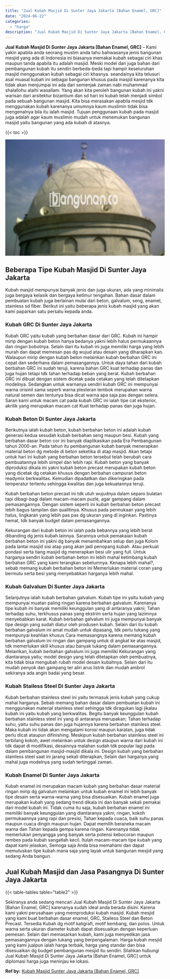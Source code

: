 ```yaml
---
title: "Jual Kubah Masjid Di Sunter Jaya Jakarta [Bahan Enamel, GRC]"
date: "2024-06-22"
categories: 
  - "harga"
description: "Jual Kubah Masjid Di Sunter Jaya Jakarta [Bahan Enamel, GRC]. Sekiranya anda sedang mencari Jual Kubah Masjid Di Sunter Jaya Jakarta [Bahan Enamel, GRC] ka..."
---
```


**Jual Kubah Masjid Di Sunter Jaya Jakarta \[Bahan Enamel, GRC\]** – Kami yakin apabila anda seorang muslim anda tahu bahwasanya jenis bangunan mesjid yang ada di Indonesia ini biasanya memakai kubah sebagai ciri khas maupun tanda apabila itu adalah masjid. Meski model dan juga bahan dari pembangunan kubah itu sendiri berbeda-beda tapi hampir keseluruhan masjid menggunakan kubah sebagai ciri khasnya. seandainya kita telusuri asal muasal kubah ini sebagai bangunan khusus pada masjid karenanya kita tidak akan menjumpai ini ada dari semenjak zaman nabi muhammad shalallohu alaihi wasallam. Yang akan kita peroleh bangunan kubah ini yakni warisan dari arsitektur bizantium dan sd hari ini kubah telah menjadi simbol pada sebuah bangunan masjid. Kita bisa merasakan apabila mesjid tdk menggunakan kubah karenanya umumnya kaum muslimin tidak bisa mengenalnya bila itu ialah masjid. Tujuan penggunaan kubah pada masjid juga adalah agar kaum muslimin mudah untuk menemukan bangunan masjid yaitu bangunan yang ada kubah di atasnya.

{{< toc >}}

![Jual Kubah Masjid Di Sunter Jaya Jakarta [Bahan Enamel, GRC]](/images/jual-kubah-masjid-17.png)

## Beberapa Tipe Kubah Masjid Di Sunter Jaya Jakarta

Kubah masjid mempunyai banyak jenis dan juga ukuran, ada yang minimalis juga bergaya kelasik dan bergaya ketimur tengahan. Bahan dasar dalam pembuatan kubah juga berlainan mulai dari beton, galvalum, seng, enamel, stainless sd fiber. Berikut ini yaitu beberapa jenis kubah masjid yang akan kami paparkan satu persatu kepada anda.

### Kubah GRC Di Sunter Jaya Jakarta

Kubah GRC yaitu kubah yang berbahan dasar dari GRC. Kubah ini hampir mirip dengan kubah beton hanya bedanya yakni lebih halus permukaannya dan ringan bobotnya. Selain dari itu kubah ini juga memiliki harga yang lebih murah dan dapat memesan pas dg wujud atau desain yang diharapkan kan. Walaupun mirip dengan kubah beton melainkan kubah berbahan GRC ini cepat dan sederhana dalam pemasangannya. Untuk daya tahan dari kubah berbahan GRC ini sudah teruji, karena bahan GRC kuat terhadap panas dan juga hujan tetapi tdk tahan terhadap beban yang berat. Kubah berbahan GRC ini dibuat dengan sistem dicetak pada cetakan yang telah ditetapkan modelnya. Sedangkan untuk warnanya sendiri kubah GRC ini mempunyai warna orisinil sama seperti warna plesteran tembok merupakan warna natural semen dan tentunya bisa dicat warna apa saja pas dengan selera. Saran kami untuk macam cat pada kubah GRC ini ialah tipe cat eksterior, akrilik yang merupakan macam cat Kuat terhadap panas dan juga hujan.

### Kubah Beton Di Sunter Jaya Jakarta

Berikutnya ialah kubah beton, kubah berbahan beton ini adalah kubah generasi kedua sesudah kubah berbahan seng maupun besi. Kubah yang berbahan dasar beton cor ini banyak diaplikasikan pada Era Pembangunan tahun 2000-an. Pada tahun itu pembangunan kubah banyak menerapkan material beton dg metode di beton seketika di atap masjid. Akan tetapi untuk hari ini kubah yang berbahan beton tersebut telah berubah cara pembuatannya lebih simpel dan lebih rapi. Kubah beton yang banyak diproduksi dikala ini yakni kubah beton precast merupakan kubah beton yang dicetak dg cetakan khusus dengan berbahan campuran beton readymix berkwalitas. Kemudian dipadatkan dan dikeringkan pada temperatur tertentu sehingga kwalitas dan juga kekuatannya teruji.

Kubah berbahan beton precast ini tdk utuh wujudnya dalam separo bulatan tapi dibagi-bagi dalam macam-macam puzle, agar gampang dalam pemasangannya. Dengan sistem seperti ini kubah berbahan beton precast lebih bagus tampilan dan qualitinya. Khusus pada permukaan yang lebih halus, lingkaran yang lebih pas pas dg ukuran yang di inginkan. Pastinya hemat, tdk banyak budget dalam pemasangannya.

Kekurangan dari kubah beton ini ialah pada bebannya yang lebih berat dibanding dg jenis kubah lainnya. Sarannya untuk pemakaian kubah berbahan beton ini yakni dg banyak menambahkan selup dan juga Kolom pada lantai masjid sisi atap yang akan jadi penopang kubah. Atau perkuat pondasi serta tiang masjid dg menerapkan besi ulir yang full. Untuk harganya sendiri kubah berbahan beton ini lebih mahal ketimbang kubah berbahan GRC yang kami terangkan sebelumnya. Kenapa lebih mahal?, sebab memang kubah berbahan beton ini Memerlukan material coran yang bermutu serta besi yang menyebabkan harganya lebih mahal.

### Kubah Galvalum Di Sunter Jaya Jakarta

Selanjutnya ialah kubah berbahan galvalum. Kubah tipe ini yaitu kubah yang mempunyai muatan paling ringan karena berbahan galvalum. Karenanya tipe kubah ini banyak memiliki keunggulan yang di antaranya yakni; Tahan terhadap suhu, terkhusus panas yang ekstrim serta hujan yang lazimnya menyebabkan karat. Kubah berbahan galvalum ini juga mempunyai banyak tipe design yang sudah diatur oleh produsen kubah. Selain dari itu kubah berbahan galvalum ini amat mudah untuk dipasang, tdk perlu tukang yang mempunyai keahlian khusus Cara memasangnya karena memang kubah berbahan galvalum ini ringan dan gampang untuk di angkat ke atas masjid, tdk memerlukan skill khusus atau banyak tukang dalam pemasangannya. Melainkan, kubah berbahan galvalum ini juga memiliki Kekurangan yang diantaranya yaitu; model design yang telah ditetapkan oleh pembuatnya, kita tidak bisa mengubah rubah model desain kubahnya. Selain dari itu mudah penyok dan gampang ter aliri arus listrik dan mudah ambrol sekiranya ada angin badai yang besar.

### Kubah Stailess Steel Di Sunter Jaya Jakarta

Kubah berbahan stainless steel ini yaitu termasuk jenis kubah yang cukup mahal harganya. Sebab memang bahan dasar dalam pembuatan kubah ini menggunakan material stainless steel sehingga tdk diragukan lagi jikalau kubah ini yaitu kubah yang berkwalitas. Begitu banyak keunggulan kubah berbahan stainless steel ini yang di antaranya merupakan; Tahan terhadap suhu, yaitu suhu panas dan juga hujannya karena berbahan stainless steel. Maka kubah ini tidak akan mengalami korosi maupun karatan, juga tidak perlu dicat ataupun difinishing. Meskipun kubah berbahan stainless steel ini terbilang kokoh, awet melainkan untuk design ataupun warna dari kubah ini tdk dapat di modifikasi, desainnya malahan sudah tdk popular lagi pada dalam pembangunan masjid-masjid dikala ini. Design kubah yang berbahan stainless steel saat ini jarang sekali diterapkan, Selain dari harganya yang mahal juga modelnya yang sudah tertinggal zaman.

### Kubah Enamel Di Sunter Jaya Jakarta

Kubah enamel ini merupakan macam kubah yang berbahan dasar material ringan mirip dg galvalum melainkan untuk kubah enamel ini lebih banyak tipe desain serta warna-warna yang bisa disesuaikan. Kubah enamel juga merupakan kubah yang sedang trend dikala ini dan banyak sekali pemakai dari model kubah ini. Tidak cuma itu saja, kubah berbahan enamel ini memiliki banyak keunggulan yang diantaranya yakni; ringan, kokoh permukaannya yang rapi dan presisi, Tahan kepada cuaca, baik suhu panas maupun cuaca dingin maupun hujan. Dapat memilih beraneka macam warna dan Tahan kepada gempa karena ringan. Karenanya tidak memerlukan penyangga yang banyak serta potensi kebocoran maupun rembes pada kubah sangatlah kecil. Itulah macam-macam tipe kubah yang dapat kami jelaskan, Semoga saja Anda bisa memahami dan dapat memutuskan tipe kubah mana saja yang layak untuk bangunan mesjid yang sedang Anda bangun.

## Jual Kubah Masjid dan Jasa Pasangnya Di Sunter Jaya Jakarta

{{< table-tables table="table2" >}}

Sekiranya anda sedang mencari Jual Kubah Masjid Di Sunter Jaya Jakarta \[Bahan Enamel, GRC\] karenanya sudah ideal anda berada disini. Karena kami yakni perusahaan yang memproduksi kubah masjid. Kubah mesjid yang kami buat berbahan dasar enamel, GRC, Stailess Steel dan Beton Precast. Tersedia Kubah dg motif kaligrafi, motif kembang, dan polos. Untuk warna serta ukuran diameter kubah dapat disesuaikan dengan keperluan pemesan. Selain dari memasarkan kubah, kami juga menyedikan jasa pemasangannya dengan tukang yang berpengalaman. Harga kubah mesjid yang kami jualpun ialah harga terbaik, harga yang standar dan bisa disesuaikan dg budget pembangunan mesjid itu sendiri. Silahkan hubungi Jual Kubah Masjid Di Sunter Jaya Jakarta \[Bahan Enamel, GRC\] untuk diplomasi harga juga meninjau ke lokasi.

**Ref by:** [Kubah Masjid Sunter Jaya Jakarta [Bahan Enamel, GRC]](https://id.wikipedia.org/wiki/Kubah)
